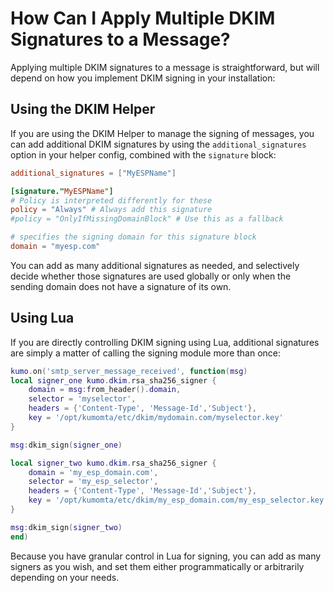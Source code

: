 # How Can I Apply Multiple DKIM Signatures to a Message?

Applying multiple DKIM signatures to a message is straightforward, but will depend on how you implement DKIM signing in your installation:

## Using the DKIM Helper

If you are using the DKIM Helper to manage the signing of messages, you can add additional DKIM signatures by using the `additional_signatures` option in your helper config, combined with the `signature` block:

```toml
additional_signatures = ["MyESPName"]

[signature."MyESPName"]
# Policy is interpreted differently for these
policy = "Always" # Always add this signature
#policy = "OnlyIfMissingDomainBlock" # Use this as a fallback

# specifies the signing domain for this signature block
domain = "myesp.com"
```

You can add as many additional signatures as needed, and selectively decide whether those signatures are used globally or only when the sending domain does not have a signature of its own.

## Using Lua

If you are directly controlling DKIM signing using Lua, additional signatures are simply a matter of calling the signing module more than once:

```lua
kumo.on('smtp_server_message_received', function(msg)
local signer_one kumo.dkim.rsa_sha256_signer {
    domain = msg:from_header().domain,
    selector = 'myselector',
    headers = {'Content-Type', 'Message-Id','Subject'},
    key = '/opt/kumomta/etc/dkim/mydomain.com/myselector.key'
}

msg:dkim_sign(signer_one)

local signer_two kumo.dkim.rsa_sha256_signer {
    domain = 'my_esp_domain.com',
    selector = 'my_esp_selector',
    headers = {'Content-Type', 'Message-Id','Subject'},
    key = '/opt/kumomta/etc/dkim/my_esp_domain.com/my_esp_selector.key'
}

msg:dkim_sign(signer_two)
end)
```

Because you have granular control in Lua for signing, you can add as many signers as you wish, and set them either programmatically or arbitrarily depending on your needs.
